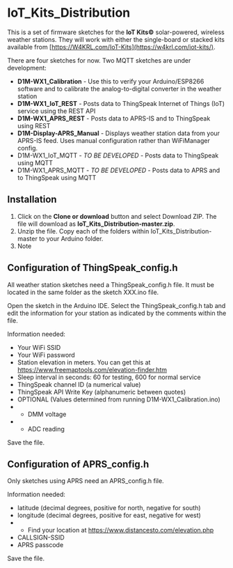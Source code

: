 # IoT_Kits_Distribution
This is a set of firmware sketches for the **IoT Kits©** solar-powered, wireless weather stations. They will work with either the single-board or stacked kits available from [https://W4KRL.com/IoT-Kits](https://w4krl.com/iot-kits/).

There are four sketches for now. Two MQTT sketches are under development:
- **D1M-WX1_Calibration** - Use this to verify your Arduino/ESP8266 software and to calibrate the analog-to-digital converter in the weather station
- **D1M-WX1_IoT_REST** - Posts data to ThingSpeak Internet of Things (IoT) service using the REST API
- **D1M-WX1_APRS_REST** - Posts data to APRS-IS and to ThingSpeak using REST
- **D1M-Display-APRS_Manual** - Displays weather station data from your APRS-IS feed. Uses manual configuration rather than WiFiManager config.
- D1M-WX1_IoT_MQTT - *TO BE DEVELOPED* - Posts data to ThingSpeak using MQTT
- D1M-WX1_APRS_MQTT - *TO BE DEVELOPED* - Posts data to APRS and to ThingSpeak using MQTT

## Installation
1. Click on the **Clone or download** button and select Download ZIP. The file will download as **IoT_Kits_Distribution-master.zip**. 
2. Unzip the file. Copy each of the folders within IoT_Kits_Distribution-master to your Arduino folder.
3. Note 
## Configuration of ThingSpeak_config.h
All weather station sketches need a ThingSpeak_config.h file. It must be located in the same folder as the sketch XXX.ino file.

Open the sketch in the Arduino IDE. Select the ThingSpeak_config.h tab and edit the information for your station as indicated by the comments within the file. 

Information needed:
- Your WiFi SSID
- Your WiFi password
- Station elevation in meters. You can get this at https://www.freemaptools.com/elevation-finder.htm
- Sleep interval in seconds: 60 for testing, 600 for normal service
- ThingSpeak channel ID (a numerical value)
- ThingSpeak API Write Key (alphanumeric between quotes)
- OPTIONAL (Values determined from running D1M-WX1_Calibration.ino)
- - DMM voltage
- - ADC reading

Save the file.
## Configuration of APRS_config.h
Only sketches using APRS need an APRS_config.h file.

Information needed:
- latitude (decimal degrees, positive for north, negative for south)
- longitude (decimal degrees, positive for east, negative for west)
- - Find your location at https://www.distancesto.com/elevation.php
- CALLSIGN-SSID
- APRS passcode

Save the file.
